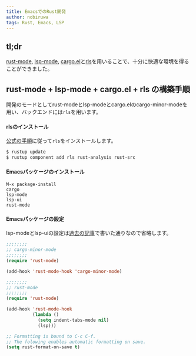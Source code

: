 ```yaml
---
title: EmacsでのRust開発
author: nobiruwa
tags: Rust, Emacs, LSP
---
```


## tl;dr

[rust-mode](https://github.com/rust-lang/rust-mode), [lsp-mode](https://github.com/emacs-lsp/lsp-mode), [cargo.el](https://github.com/kwrooijen/cargo.el)と[rls](https://github.com/rust-lang/rls)を用いることで、十分に快適な環境を得ることができました。

## rust-mode + lsp-mode + cargo.el + rls の構築手順

開発のモードとしてrust-modeとlsp-modeとcargo.elのcargo-minor-modeを用い、バックエンドには`rls`を用います。


#### rlsのインストール

[公式の手順](https://github.com/rust-lang/rls#setup)に従って`rls`をインストールします。

```bash
$ rustup update
$ rustup component add rls rust-analysis rust-src
```

#### Emacsパッケージのインストール

```emacs
M-x package-install
cargo
lsp-mode
lsp-ui
rust-mode
```

#### Emacsパッケージの設定

lsp-modeとlsp-uiの設定は[過去の記事](2019-04-07-emacs-as-cpp-ide.md)で書いた通りなので省略します。

```lisp
;;;;;;;;
;; cargo-minor-mode
;;;;;;;;
(require 'rust-mode)

(add-hook 'rust-mode-hook 'cargo-minor-mode)
```

```lisp
;;;;;;;;
;; rust-mode
;;;;;;;;
(require 'rust-mode)

(add-hook 'rust-mode-hook
          (lambda ()
            (setq indent-tabs-mode nil)
            (lsp)))

;; Formatting is bound to C-c C-f.
;; The folowing enables automatic formatting on save.
(setq rust-format-on-save t)
```
